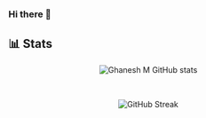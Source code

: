 ### Hi there 👋


## 📊 Stats
<center>  

![Ghanesh M GitHub stats](https://github-readme-stats.vercel.app/api?username=ghaneshm&show_icons=true&count_private=true&theme=gruvbox)

<br>

![GitHub Streak](https://streak-stats.demolab.com?user=ghaneshm&theme=gruvbox&border_radius=4.5)

</center>
